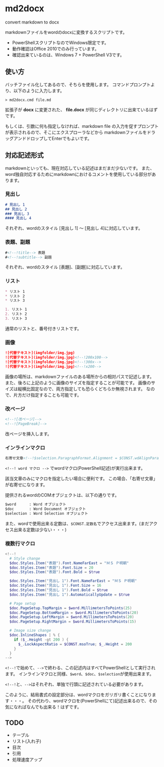 md2docx
=======

convert markdown to docx

markdownファイルをwordのdocxに変換するスクリプトです。
* PowerShellスクリプトなのでWindows限定です。
* 動作確認はOffice 2010でのみ行っています。
* 確認出来ているのは、Windows 7 + PowerShell V3です。

使い方
------

バッチファイル化してあるので、そちらを使用します。
コマンドプロンプトより、以下のように入力します。

```Batchfile
> md2docx.cmd file.md
```

拡張子が **docx** に変更された、 **file.docx** が同じディレクトリに出来ているはずです。

もしくは、引数に何も指定しなければ、markdown file の入力を促すプロンプトが表示されるので、そこにエクスプローラなどから markdownファイルをドラッグアンドドロップしてEnterでもよいです。

対応記述形式
------------

markdownといっても、現在対応している記述はまだまだ少ないです。
また、word独自対応するためにmarkdownにおけるコメントを使用している部分があります。

### 見出し

```Markdown
# 見出し 1
## 見出し 2
### 見出し 3
#### 見出し 4
```

それぞれ、wordのスタイル [見出し 1] 〜 [見出し 4]に対応しています。

### 表題、副題

```Markdown
#<!--!title--> 表題
#<!--!subtitle--> 副題
```

それぞれ、wordのスタイル [表題]、[副題]に対応しています。

### リスト

```Markdown
* リスト 1
* リスト 2
* リスト 3

1. リスト 1
2. リスト 2
3. リスト 3
```

通常のリストと、番号付きリストです。

### 画像

```Markdown
![代替テキスト](imgfolder/img.jpg)
![代替テキスト](imgfolder/img.jpg)<!--!200x100-->
![代替テキスト](imgfolder/img.jpg)<!--!300x-->
![代替テキスト](imgfolder/img.jpg)<!--!x200-->
```

画像の場所は、markdownファイルのある場所からの相対パスで記述します。
また、後ろに上記のように画像のサイズを指定することが可能です。
画像のサイズは縦横比固定なので、両方指定しても恐らくどちらか無視されます。
なので、片方だけ指定することも可能です。

### 改ページ

```Markdown
<!--![改ページ]-->
<!--![PageBreak]-->
```

改ページを挿入します。

### インラインマクロ

```Markdown
右寄せ文章<!--!$selection.ParagraphFormat.Alignment = $CONST.wdAlignParagraphRight-->
```

`<!--! word マクロ -->` でwordマクロ(PowerShell記述)が実行出来ます。

該当文章のみにマクロを指定したい場合に便利です。
この場合、「右寄せ文章」が右寄せになります。

提供されるwordのCOMオブジェクトは、以下の通りです。

```Markdown
$word      : Word オブジェクト
$doc       : Word Document オブジェクト
$selection : Word Selection オブジェクト
```

また、wordで使用出来る定数は、`$CONST.定数名`でアクセス出来ます。(まだアクセス出来る定数は少ない・・・)

### 複数行マクロ

```PowerShell
<!--!
  # Style change
  $doc.Styles.Item("表題").Font.NameFarEast = "ＭＳ Ｐ明朝"
  $doc.Styles.Item("表題").Font.Size = 20
  $doc.Styles.Item("表題").Font.Bold = $true

  $doc.Styles.Item("見出し 1").Font.NameFarEast = "ＭＳ Ｐ明朝"
  $doc.Styles.Item("見出し 1").Font.Size = 16
  $doc.Styles.Item("見出し 1").Font.Bold = $true
  $doc.Styles.Item("見出し 1").AutomaticallyUpdate = $true

  # Page setup
  $doc.PageSetup.TopMargin = $word.MillimetersToPoints(25)
  $doc.PageSetup.BottomMargin = $word.MillimetersToPoints(20)
  $doc.PageSetup.LeftMargin = $word.MillimetersToPoints(20)
  $doc.PageSetup.RightMargin = $word.MillimetersToPoints(15)

  # Image size change
  $doc.InlineShapes | % {
    if ($_.Height -gt 200 ) {
      $_.LockAspectRatio = $CONST.msoTrue; $_.Height = 200
    }
  }
-->
```

`<!--!`で始めて、`-->`で終わる、この記述内はすべてPowerShellとして実行されます。
インラインマクロと同様、`$word`、`$doc`、`$selection`が使用出来ます。

`<!--!`と、`-->`はそれぞれ、単独で行頭に記述されている必要があります。

このように、結局書式の設定部分は、wordマクロをガリガリ書くことになります・・・。
その代わり、wordマクロを(PowerShellにて)記述出来るので、その気になればなんでも出来る！はずです。

TODO
----

* テーブル
* リスト(入れ子)
* 目次
* 引用
* 処理速度アップ

